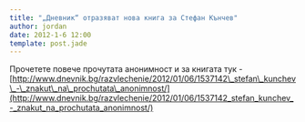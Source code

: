 ```yaml
---
title: "„Дневник“ отразяват нова книга за Стефан Кънчев"
author: jordan
date: 2012-1-6 12:00
template: post.jade
---
```


Прочетете повече прочутата анонимност и за книгата тук - 
[http://www.dnevnik.bg/razvlechenie/2012/01/06/1537142\_stefan\_kunchev\_-\_znakut\_na\_prochutata\_anonimnost/](http://www.dnevnik.bg/razvlechenie/2012/01/06/1537142_stefan_kunchev_-_znakut_na_prochutata_anonimnost/)
